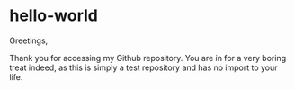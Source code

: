 # hello-world
Greetings,

Thank you for accessing my Github repository. You are in for a very boring treat indeed, as this is simply a test repository and has no import to your life.
